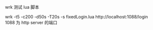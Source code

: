 wrk 测试 lua 脚本

wrk -t5 -c200 -d50s -T20s -s fixedLogin.lua http://localhost:1088/login
1088 为 http server 的端口